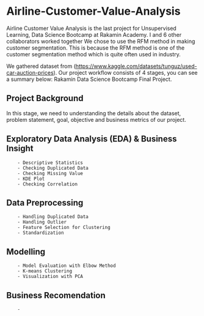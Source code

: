 # Airline-Customer-Value-Analysis

Airline Customer Value Analysis is the last project for Unsupervised Learning, Data Science Bootcamp at Rakamin Academy. I and 6 other collaborators worked together We chose to use the RFM method in making customer segmentation. This is because the RFM method is one of the customer segmentation method which is quite often used in industry. 


We gathered dataset from (https://www.kaggle.com/datasets/tunguz/used-car-auction-prices). Our project workflow consists of 4 stages, you can see a summary below: Rakamin Data Science Bootcamp Final Project.

## Project Background
   In this stage, we need to understanding the details about the dataset, problem statement, goal, objective and business metrics of our project.

## Exploratory Data Analysis (EDA) & Business Insight
        - Descriptive Statistics
        - Checking Duplicated Data
        - Checking Missing Value
        - KDE Plot
        - Checking Correlation

## Data Preprocessing
        - Handling Duplicated Data
        - Handling Outlier
        - Feature Selection for Clustering
        - Standardization

## Modelling
        - Model Evaluation with Elbow Method
        - K-means Clustering
        - Visualization with PCA

## Business Recomendation
        - 
